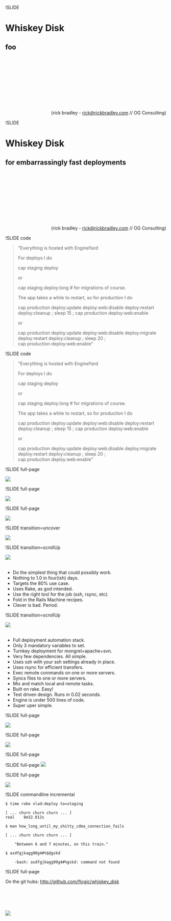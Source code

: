 !SLIDE
# Whiskey Disk #
## <span style="color: black;">foo</span> ##

<br/>
<br/>
<br/>
<br/>
<br/>
<br/>
<br/>
<br/>
<br/>
<p style="text-align: right;">
	(rick bradley - <a href="mailto:rick@rickbradley.com">rick@rickbradley.com</a> // OG Consulting)
</p>

!SLIDE
# Whiskey Disk #
## for embarrassingly fast deployments

<br/>
<br/>
<br/>
<br/>
<br/>
<br/>
<br/>
<br/>
<br/>
<p style="text-align: right;">
	(rick bradley - <a href="mailto:rick@rickbradley.com">rick@rickbradley.com</a> // OG Consulting)
</p>

!SLIDE code

<div class="larger">
<blockquote>
"Everything is hosted with EngineYard

For deploys I do

cap staging deploy

or

cap staging deploy:long # for migrations of course.

The app takes a while to restart, so for production I do

cap production deploy:update deploy:web:disable deploy:restart \
  deploy:cleanup ; sleep 15 ; cap production deploy:web:enable

or

cap production deploy:update deploy:web:disable deploy:migrate \
  deploy:restart deploy:cleanup ; sleep 20 ; \
  cap production deploy:web:enable"
</blockquote>
</div>


!SLIDE code

<div class="larger">
<blockquote>
"Everything is hosted with EngineYard

For deploys I do

cap staging deploy

or

cap staging deploy:long # for migrations of course.

The app takes a while to restart, so for production I do

cap production deploy:update deploy:web:disable deploy:restart \
  deploy:cleanup ; <span class="highlight">sleep 15</span> ; cap production deploy:web:enable

or

cap production deploy:update deploy:web:disable deploy:migrate \
  deploy:restart deploy:cleanup ; <span class="highlight">sleep 20</span> ; \
  cap production deploy:web:enable"
</blockquote>
</div>

!SLIDE full-page

<img src="wtf_dude-1.png"/>

!SLIDE full-page

<img src="cap-shot.png"/>

!SLIDE full-page

<img src="pizzeria.jpg"/>


!SLIDE transition=uncover

<img src="vlad-1.png"/>

!SLIDE transition=scrollUp

<img src="vlad-1.png"/>

<br/>
<br/>

* Do the simplest thing that could possibly work.
* Nothing to 1.0 in four(ish) days.
* Targets the 80% use case.
* Uses Rake, as god intended.
* Use the right tool for the job (ssh, rsync, etc).
* Fold in the Rails Machine recipes.
* Clever is bad. Period.

!SLIDE transition=scrollUp

<img src="vlad-1.png"/>

<br/>
<br/>

* Full deployment automation stack.
* Only 3 mandatory variables to set.
* Turnkey deployment for mongrel+apache+svn.
* Very few dependencies. All simple.
* Uses ssh with your ssh settings already in place.
* Uses rsync for efficient transfers.
* Exec remote commands on one or more servers.
* Syncs files to one or more servers.
* Mix and match local and remote tasks.
* Built on rake. Easy!
* Test driven design. Runs in 0.02 seconds.
* Engine is under 500 lines of code.
* Super uper simple.

!SLIDE full-page

<img src="vlad-2.png">


!SLIDE full-page

<img src="good_ass_times.png">

!SLIDE full-page

!SLIDE full-page
<img src="cheeta_fight.png">

!SLIDE full-page

<img src="pathankot.png">


!SLIDE commandline incremental

    $ time rake vlad:deploy to=staging

    [ ... churn churn churn ... ]
    real	8m32.012s

    $ man how_long_until_my_shitty_cdma_connection_fails

    [ ... churn churn churn ... ]

		"Between 6 and 7 minutes, on this train."

    $ asdfgjkagg90g4#%$@gskd
    
		-bash: asdfgjkagg90g4#%gskd: command not found



!SLIDE full-page

On the git hubs:  http://github.com/flogic/whiskey_disk

<br/>
<br/>
<br/>
<br/>

<img src="og_logo.png">


